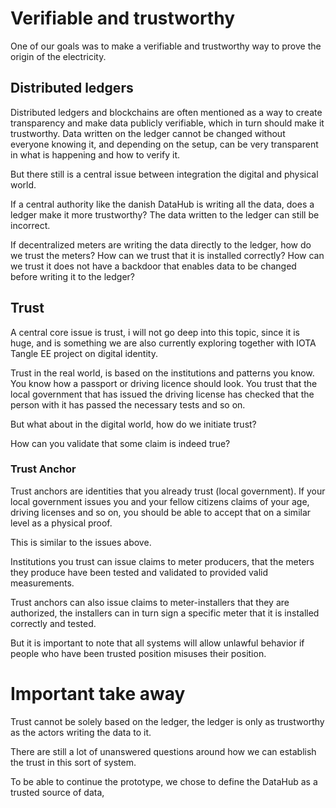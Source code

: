 # Verifiable and trustworthy

One of our goals was to make a verifiable and trustworthy way to prove the origin of the electricity.

## Distributed ledgers

Distributed ledgers and blockchains are often mentioned as a way to create transparency and make data publicly verifiable, which in turn should make it trustworthy. Data written on the ledger cannot be changed without everyone knowing it, and depending on the setup, can be very transparent in what is happening and how to verify it.

But there still is a central issue between integration the digital and physical world. 

If a central authority like the danish DataHub is writing all the data, does a ledger make it more trustworthy? The data written to the ledger can still be incorrect.

If decentralized meters are writing the data directly to the ledger, how do we trust the meters? How can we trust that it is installed correctly? How can we trust it does not have a backdoor that enables data to be changed before writing it to the ledger?

## Trust

A central core issue is trust, i will not go deep into this topic, since it is huge, and is something we are also currently exploring together with IOTA Tangle EE project on digital identity.

Trust in the real world, is based on the institutions and patterns you know. You know how a passport or driving licence should look. You trust that the local government that has issued the driving license has checked that the person with it has passed the necessary tests and so on.

But what about in the digital world, how do we initiate trust?

How can you validate that some claim is indeed true?

### Trust Anchor

Trust anchors are identities that you already trust (local government). If your local government issues you and your fellow citizens claims of your age, driving licenses and so on, you should be able to accept that on a similar level as a physical proof.

This is similar to the issues above. 

Institutions you trust can issue claims to meter producers, that the meters they produce have been tested and validated to provided valid measurements.

Trust anchors can also issue claims to meter-installers that they are authorized, the installers can in turn sign a specific meter that it is installed correctly and tested.

But it is important to note that all systems will allow unlawful behavior if people who have been trusted position misuses their position.

# Important take away

Trust cannot be solely based on the ledger, the ledger is only as trustworthy as the actors writing the data to it.

There are still a lot of unanswered questions around how we can establish the trust in this sort of system.

To be able to continue the prototype, we chose to define the DataHub as a trusted source of data, 




